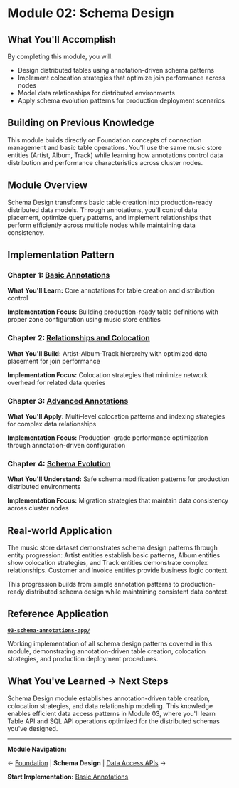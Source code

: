 # Module 02: Schema Design

## What You'll Accomplish

By completing this module, you will:

- Design distributed tables using annotation-driven schema patterns
- Implement colocation strategies that optimize join performance across nodes
- Model data relationships for distributed environments
- Apply schema evolution patterns for production deployment scenarios

## Building on Previous Knowledge

This module builds directly on Foundation concepts of connection management and basic table operations. You'll use the same music store entities (Artist, Album, Track) while learning how annotations control data distribution and performance characteristics across cluster nodes.

## Module Overview

Schema Design transforms basic table creation into production-ready distributed data models. Through annotations, you'll control data placement, optimize query patterns, and implement relationships that perform efficiently across multiple nodes while maintaining data consistency.

## Implementation Pattern

### Chapter 1: [Basic Annotations](./01-basic-annotations.md)

**What You'll Learn:** Core annotations for table creation and distribution control

**Implementation Focus:** Building production-ready table definitions with proper zone configuration using music store entities

### Chapter 2: [Relationships and Colocation](./02-relationships-and-colocation.md)

**What You'll Build:** Artist-Album-Track hierarchy with optimized data placement for join performance

**Implementation Focus:** Colocation strategies that minimize network overhead for related data queries

### Chapter 3: [Advanced Annotations](./03-advanced-annotations.md)

**What You'll Apply:** Multi-level colocation patterns and indexing strategies for complex data relationships

**Implementation Focus:** Production-grade performance optimization through annotation-driven configuration

### Chapter 4: [Schema Evolution](./04-schema-evolution.md)

**What You'll Understand:** Safe schema modification patterns for production distributed environments

**Implementation Focus:** Migration strategies that maintain data consistency across cluster nodes
## Real-world Application

The music store dataset demonstrates schema design patterns through entity progression: Artist entities establish basic patterns, Album entities show colocation strategies, and Track entities demonstrate complex relationships. Customer and Invoice entities provide business logic context.

This progression builds from simple annotation patterns to production-ready distributed schema design while maintaining consistent data context.

## Reference Application

**[`03-schema-annotations-app/`](../../ignite3-reference-apps/03-schema-annotations-app/)**

Working implementation of all schema design patterns covered in this module, demonstrating annotation-driven table creation, colocation strategies, and production deployment procedures.

## What You've Learned → Next Steps

Schema Design module establishes annotation-driven table creation, colocation strategies, and data relationship modeling. This knowledge enables efficient data access patterns in Module 03, where you'll learn Table API and SQL API operations optimized for the distributed schemas you've designed.

---

**Module Navigation:**

← [Foundation](../01-foundation/) | **Schema Design** | [Data Access APIs](../03-data-access-apis/) →

**Start Implementation:** [Basic Annotations](./01-basic-annotations.md)
